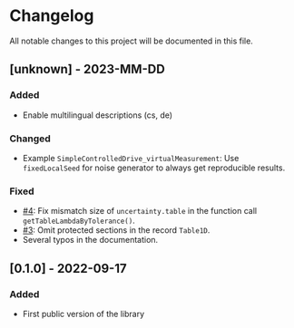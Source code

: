 # Changelog

All notable changes to this project will be documented in this file.

## [unknown] - 2023-MM-DD

### Added

- Enable multilingual descriptions (cs, de)

### Changed

- Example `SimpleControlledDrive_virtualMeasurement`: Use `fixedLocalSeed` for noise generator to always get reproducible results.

### Fixed

- [#4](https://github.com/DLR-SR/Credibility/issues/4): Fix mismatch size of `uncertainty.table` in the function call `getTableLambdaByTolerance()`.
- [#3](https://github.com/DLR-SR/Credibility/issues/3): Omit protected sections in the record `Table1D`.
- Several typos in the documentation.

## [0.1.0]  - 2022-09-17

### Added

- First public version of the library
